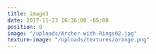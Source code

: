 ```yaml
---
title: image3
date: 2017-11-23 16:36:00 -05:00
position: 0
image: "/uploads/Archer-with-Rings02.jpg"
texture-image: "/uploads/textures/orange.png"
---
```


